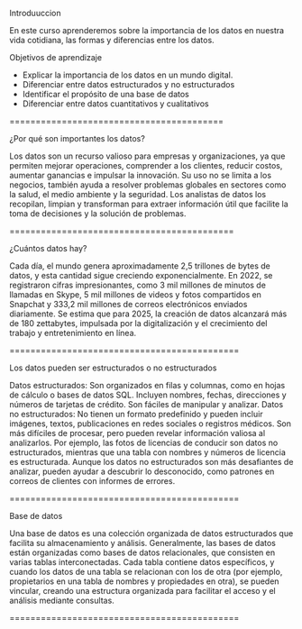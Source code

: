 Introduuccion 

En este curso aprenderemos sobre la importancia de los datos en nuestra vida cotidiana, las formas y diferencias entre los datos. 

Objetivos de aprendizaje

- Explicar la importancia de los datos en un mundo digital.
- Diferenciar entre datos estructurados y no estructurados
- Identificar el propósito de una base de datos
- Diferenciar entre datos cuantitativos y cualitativos

=========================================

¿Por qué son importantes los datos?

Los datos son un recurso valioso para empresas y organizaciones, ya que permiten mejorar operaciones, comprender a los clientes, reducir costos, aumentar ganancias e impulsar la innovación. Su uso no se limita a los negocios, también ayuda a resolver problemas globales en sectores como la salud, el medio ambiente y la seguridad. Los analistas de datos los recopilan, limpian y transforman para extraer información útil que facilite la toma de decisiones y la solución de problemas.

===========================================

¿Cuántos datos hay?

Cada día, el mundo genera aproximadamente 2,5 trillones de bytes de datos, y esta cantidad sigue creciendo exponencialmente. En 2022, se registraron cifras impresionantes, como 3 mil millones de minutos de llamadas en Skype, 5 mil millones de videos y fotos compartidos en Snapchat y 333,2 mil millones de correos electrónicos enviados diariamente. Se estima que para 2025, la creación de datos alcanzará más de 180 zettabytes, impulsada por la digitalización y el crecimiento del trabajo y entretenimiento en línea.

============================================

Los datos pueden ser estructurados o no estructurados

Datos estructurados: Son organizados en filas y columnas, como en hojas de cálculo o bases de datos SQL. Incluyen nombres, fechas, direcciones y números de tarjetas de crédito. Son fáciles de manipular y analizar.
Datos no estructurados: No tienen un formato predefinido y pueden incluir imágenes, textos, publicaciones en redes sociales o registros médicos. Son más difíciles de procesar, pero pueden revelar información valiosa al analizarlos.
Por ejemplo, las fotos de licencias de conducir son datos no estructurados, mientras que una tabla con nombres y números de licencia es estructurada. Aunque los datos no estructurados son más desafiantes de analizar, pueden ayudar a descubrir lo desconocido, como patrones en correos de clientes con informes de errores.

============================================

Base de datos 

Una base de datos es una colección organizada de datos estructurados que facilita su almacenamiento y análisis. Generalmente, las bases de datos están organizadas como bases de datos relacionales, que consisten en varias tablas interconectadas. Cada tabla contiene datos específicos, y cuando los datos de una tabla se relacionan con los de otra (por ejemplo, propietarios en una tabla de nombres y propiedades en otra), se pueden vincular, creando una estructura organizada para facilitar el acceso y el análisis mediante consultas.

============================================